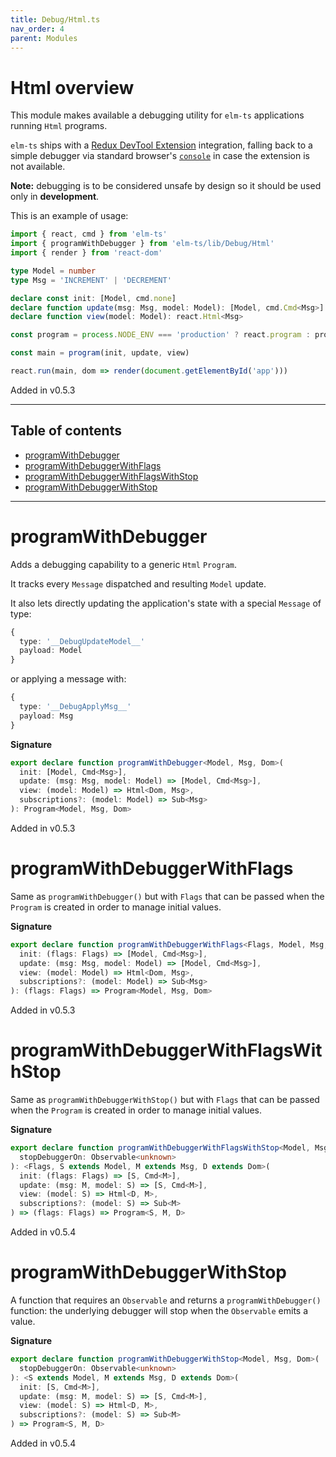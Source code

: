 ```yaml
---
title: Debug/Html.ts
nav_order: 4
parent: Modules
---
```


# Html overview

This module makes available a debugging utility for `elm-ts` applications running `Html` programs.

`elm-ts` ships with a [Redux DevTool Extension](https://github.com/zalmoxisus/redux-devtools-extension) integration, falling back to a simple debugger via standard browser's [`console`](https://developer.mozilla.org/en-US/docs/Web/API/Console) in case the extension is not available.

**Note:** debugging is to be considered unsafe by design so it should be used only in **development**.

This is an example of usage:

```ts
import { react, cmd } from 'elm-ts'
import { programWithDebugger } from 'elm-ts/lib/Debug/Html'
import { render } from 'react-dom'

type Model = number
type Msg = 'INCREMENT' | 'DECREMENT'

declare const init: [Model, cmd.none]
declare function update(msg: Msg, model: Model): [Model, cmd.Cmd<Msg>]
declare function view(model: Model): react.Html<Msg>

const program = process.NODE_ENV === 'production' ? react.program : programWithDebugger

const main = program(init, update, view)

react.run(main, dom => render(document.getElementById('app')))
```

Added in v0.5.3

---

<h2 class="text-delta">Table of contents</h2>

- [programWithDebugger](#programwithdebugger)
- [programWithDebuggerWithFlags](#programwithdebuggerwithflags)
- [programWithDebuggerWithFlagsWithStop](#programwithdebuggerwithflagswithstop)
- [programWithDebuggerWithStop](#programwithdebuggerwithstop)

---

# programWithDebugger

Adds a debugging capability to a generic `Html` `Program`.

It tracks every `Message` dispatched and resulting `Model` update.

It also lets directly updating the application's state with a special `Message` of type:

```ts
{
  type: '__DebugUpdateModel__'
  payload: Model
}
```

or applying a message with:

```ts
{
  type: '__DebugApplyMsg__'
  payload: Msg
}
```

**Signature**

```ts
export declare function programWithDebugger<Model, Msg, Dom>(
  init: [Model, Cmd<Msg>],
  update: (msg: Msg, model: Model) => [Model, Cmd<Msg>],
  view: (model: Model) => Html<Dom, Msg>,
  subscriptions?: (model: Model) => Sub<Msg>
): Program<Model, Msg, Dom>
```

Added in v0.5.3

# programWithDebuggerWithFlags

Same as `programWithDebugger()` but with `Flags` that can be passed when the `Program` is created in order to manage initial values.

**Signature**

```ts
export declare function programWithDebuggerWithFlags<Flags, Model, Msg, Dom>(
  init: (flags: Flags) => [Model, Cmd<Msg>],
  update: (msg: Msg, model: Model) => [Model, Cmd<Msg>],
  view: (model: Model) => Html<Dom, Msg>,
  subscriptions?: (model: Model) => Sub<Msg>
): (flags: Flags) => Program<Model, Msg, Dom>
```

Added in v0.5.3

# programWithDebuggerWithFlagsWithStop

Same as `programWithDebuggerWithStop()` but with `Flags` that can be passed when the `Program` is created in order to manage initial values.

**Signature**

```ts
export declare function programWithDebuggerWithFlagsWithStop<Model, Msg, Dom>(
  stopDebuggerOn: Observable<unknown>
): <Flags, S extends Model, M extends Msg, D extends Dom>(
  init: (flags: Flags) => [S, Cmd<M>],
  update: (msg: M, model: S) => [S, Cmd<M>],
  view: (model: S) => Html<D, M>,
  subscriptions?: (model: S) => Sub<M>
) => (flags: Flags) => Program<S, M, D>
```

Added in v0.5.4

# programWithDebuggerWithStop

A function that requires an `Observable` and returns a `programWithDebugger()` function: the underlying debugger will stop when the `Observable` emits a value.

**Signature**

```ts
export declare function programWithDebuggerWithStop<Model, Msg, Dom>(
  stopDebuggerOn: Observable<unknown>
): <S extends Model, M extends Msg, D extends Dom>(
  init: [S, Cmd<M>],
  update: (msg: M, model: S) => [S, Cmd<M>],
  view: (model: S) => Html<D, M>,
  subscriptions?: (model: S) => Sub<M>
) => Program<S, M, D>
```

Added in v0.5.4
